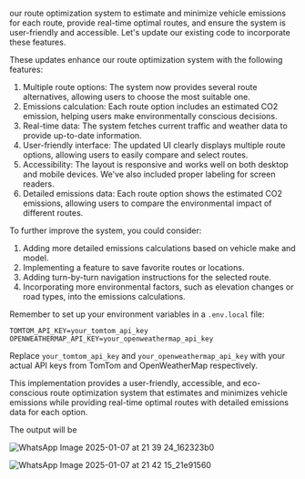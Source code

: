 our route optimization system to estimate and minimize vehicle emissions for each route, provide real-time optimal routes, and ensure the system is user-friendly and accessible. Let's update our existing code to incorporate these features.


These updates enhance our route optimization system with the following features:

1. Multiple route options: The system now provides several route alternatives, allowing users to choose the most suitable one.
2. Emissions calculation: Each route option includes an estimated CO2 emission, helping users make environmentally conscious decisions.
3. Real-time data: The system fetches current traffic and weather data to provide up-to-date information.
4. User-friendly interface: The updated UI clearly displays multiple route options, allowing users to easily compare and select routes.
5. Accessibility: The layout is responsive and works well on both desktop and mobile devices. We've also included proper labeling for screen readers.
6. Detailed emissions data: Each route option shows the estimated CO2 emissions, allowing users to compare the environmental impact of different routes.


To further improve the system, you could consider:

1. Adding more detailed emissions calculations based on vehicle make and model.
2. Implementing a feature to save favorite routes or locations.
3. Adding turn-by-turn navigation instructions for the selected route.
4. Incorporating more environmental factors, such as elevation changes or road types, into the emissions calculations.


Remember to set up your environment variables in a `.env.local` file:

```plaintext
TOMTOM_API_KEY=your_tomtom_api_key
OPENWEATHERMAP_API_KEY=your_openweathermap_api_key
```

Replace `your_tomtom_api_key` and `your_openweathermap_api_key` with your actual API keys from TomTom and OpenWeatherMap respectively.

This implementation provides a user-friendly, accessible, and eco-conscious route optimization system that estimates and minimizes vehicle emissions while providing real-time optimal routes with detailed emissions data for each option.

The output will be

![WhatsApp Image 2025-01-07 at 21 39 24_162323b0](https://github.com/user-attachments/assets/0271b6e0-cdda-4407-8717-8174ceb555ce)

![WhatsApp Image 2025-01-07 at 21 42 15_21e91560](https://github.com/user-attachments/assets/4d0dce80-4ac4-4602-982a-26935054be49)
